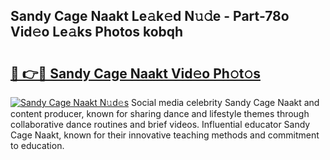 ## Sandy Cage Naakt Le𝚊k𝚎d N𝚞𝚍e - Part-78o Vid𝚎o Le𝚊ks Photos kobqh

# <h2><a href="http://fb3obmv.evod.top/?m=Sandy+Cage+Naakt">🔗 👉🔴 Sandy Cage Naakt Vid𝚎o Ph𝚘t𝚘s</a></h2>

[![Sandy Cage Naakt N𝚞d𝚎s](https://i.imgur.com/8V9OHl7.gif)](http://fb3obmv.evod.top/?m=Sandy+Cage+Naakt)
Social media celebrity Sandy Cage Naakt and content producer, known for sharing dance and lifestyle themes through collaborative dance routines and brief videos. Influential educator Sandy Cage Naakt, known for their innovative teaching methods and commitment to education. 
